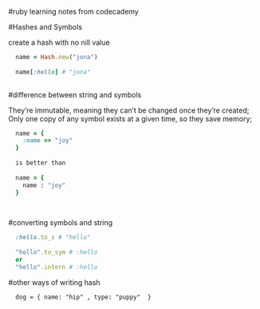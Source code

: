 #ruby learning notes from codecademy

#Hashes and Symbols

create a hash with no nill value

```ruby
  name = Hash.new("jona")
  
  name[:hello] # "jona"
  
```

#difference between string and symbols 

They’re immutable, meaning they can’t be changed once they’re created;
Only one copy of any symbol exists at a given time, so they save memory;

```ruby
  name = {
    :name => "joy"
  }
  
  is better than 
  
  name = {
    name : "joy"
  }
  
  
```

#converting symbols and string 

```ruby
  :hello.to_s # "hello"
  
  "hello".to_sym # :hello 
  or 
  "hello".intern # :hello

```

#other ways of writing hash

```
  dog = { name: "hip" , type: "puppy"  }
  
```

